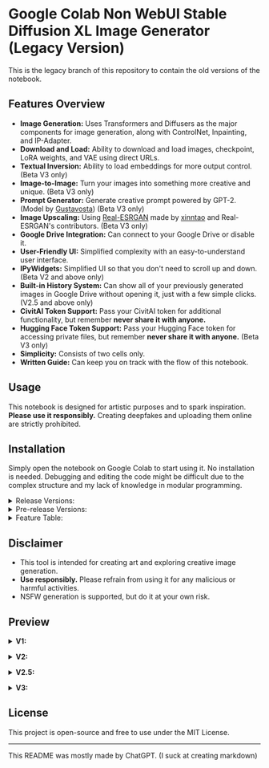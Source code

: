 # Google Colab Non WebUI Stable Diffusion XL Image Generator (Legacy Version)

This is the legacy branch of this repository to contain the old versions of the notebook.

## Features Overview
- **Image Generation:** Uses Transformers and Diffusers as the major components for image generation, along with ControlNet, Inpainting, and IP-Adapter.
- **Download and Load:** Ability to download and load images, checkpoint, LoRA weights, and VAE using direct URLs.
- **Textual Inversion:** Ability to load embeddings for more output control. (Beta V3 only)
- **Image-to-Image:** Turn your images into something more creative and unique. (Beta V3 only)
- **Prompt Generator:** Generate creative prompt powered by GPT-2. (Model by [Gustavosta](https://huggingface.co/Gustavosta)) (Beta V3 only)
- **Image Upscaling:** Using [Real-ESRGAN](https://github.com/xinntao/Real-ESRGAN) made by [xinntao](https://github.com/xinntao) and Real-ESRGAN's contributors. (Beta V3 only)
- **Google Drive Integration:** Can connect to your Google Drive or disable it.
- **User-Friendly UI:** Simplified complexity with an easy-to-understand user interface.
- **IPyWidgets:** Simplified UI so that you don't need to scroll up and down. (Beta V2 and above only)
- **Built-in History System:** Can show all of your previously generated images in Google Drive without opening it, just with a few simple clicks. (V2.5 and above only)
- **CivitAI Token Support:** Pass your CivitAI token for additional functionality, but remember **never share it with anyone.**
- **Hugging Face Token Support:** Pass your Hugging Face token for accessing private files, but remember **never share it with anyone.** (Beta V3 only)
- **Simplicity:** Consists of two cells only.
- **Written Guide:** Can keep you on track with the flow of this notebook. 

## Usage
This notebook is designed for artistic purposes and to spark inspiration. **Please use it responsibly.** Creating deepfakes and uploading them online are strictly prohibited.

## Installation
Simply open the notebook on Google Colab to start using it. No installation is needed. Debugging and editing the code might be difficult due to the complex structure and my lack of knowledge in modular programming.

<details> <summary> Release Versions: </summary>

- **V1:** [![Open In Colab](https://colab.research.google.com/assets/colab-badge.svg)](https://colab.research.google.com/drive/18cUHh7H1c4qUijSD50uQUNl0Fq8wq7nY)
- **V2:** [![Open In Colab](https://colab.research.google.com/assets/colab-badge.svg)](https://colab.research.google.com/drive/1CQeZADunh6tEZCBOleDkZY96osYkRk5I)
- **V2.5:** [![Open In Colab](https://colab.research.google.com/assets/colab-badge.svg)](https://colab.research.google.com/drive/13sfGKPhbCvNon0rpVvImUwVpZ3lkcuit)
- **V3 (current version):** [![Open In Colab](https://colab.research.google.com/assets/colab-badge.svg)](https://colab.research.google.com/github/ZicoDiegoRR/stable_diffusion_xl_colab_ui/blob/main/V3.ipynb)
</details>

<details> <summary> Pre-release Versions: </summary>

- **Alpha V1:** [![Open In Colab](https://colab.research.google.com/assets/colab-badge.svg)](https://colab.research.google.com/drive/14Cwd4DUEj9y1uWrSnFIaX4qItdPmTiVq)
- **Beta V2:** [![Open In Colab](https://colab.research.google.com/assets/colab-badge.svg)](https://colab.research.google.com/drive/1d5X_kSjUIEA4vSy8a-QTFbVLk8Y7AhJQ)
- **Beta V3:** [![Open In Colab](https://colab.research.google.com/assets/colab-badge.svg)](https://colab.research.google.com/drive/1wPT8aMUyJsOGMPdMgUH7AsZyC-KD9RTN)
</details>

<details> <summary>Feature Table:</summary>
  
| No. | Features                                                                              | V1 | V2 | V2.5 | V3 |
|-----|---------------------------------------------------------------------------------------|----|----|------|----|
| 1   | Base pipelines (ControlNet, VAE, Inpainting, Text2Img)                                | ✅  | ✅  | ✅    | ✅  |
| 2   | Base adapters (LoRA, IP-Adapter)                                                      | ✅  | ✅  | ✅    | ✅  |
| 3   | IPyWidgets                                                                            | ❌  | ✅  | ✅    | ✅  |
| 4   | Saving and loading parameters                                                         | ❌  | ✅  | ✅    | ✅  |
| 5   | Interactive UI                                                                        | ❌  | ✅  | ✅    | ✅  |
| 6   | Linking widgets                                                                       | ❌  | ❌  | ✅    | ✅  |
| 7   | History system                                                                        | ❌  | ❌  | ✅    | ✅  |
| 8   | Upload images directly                                                                | ❌  | ❌  | ✅    | ✅  |
| 9   | Image-to-image                                                                        | ❌  | ❌  | ❌    | ✅  |
| 10  | Textual inversion or embeddings                                                       | ❌  | ❌  | ❌    | ✅  |
| 11  | Send images from history to Image-to-image, ControlNet, Inpainting, and/or IP-Adapter | ❌  | ❌  | ❌    | ✅  |
| 12  | Reset button (defaulting the parameters)                                              | ❌  | ❌  | ❌    | ✅  |
| 13  | Compatibility with saved parameters from previous versions                            | ❌  | ❌  | ❌    | ✅  |
| 14  | Preset system (saving, loading, renaming, and deleting custom parameter presets)      | ❌  | ❌  | ❌    | ✅  |
| 15  | GPT-2 Prompt Generator                                                                | ❌  | ❌  | ❌    | ✅  |
| 16  | Hugging Face token integration                                                        | ❌  | ❌  | ❌    | ✅  |
| 17  | Real-ESRGAN Image Upscaling                                                           | ❌  | ❌  | ❌    | ✅  |
| 18  | Modular programming                                                                   | ❌  | ❌  | ❌    | ✅  |
| 19  | New parameter saving system & legacy conversion                                       | ❌  | ❌  | ❌    | ✅  |
| 20  | URL saving system for model       sources                                             | ❌  | ❌  | ❌    | ✅  |
| 21  | One-model-for-all-pipelines system                                                    | ❌  | ❌  | ❌    | ✅  |
| 22  | Preview button for ControlNet-converted image                                         | ❌  | ❌  | ❌    | ✅  |
| 23  | `components` integration for shared tensor memory                                     | ❌  | ❌  | ❌    | ✅  |
| 24  | `ControlNetUnion` memory-efficient implementation                                     | ❌  | ❌  | ❌    | ✅  |
| 25  | Corrupted-download deletion logic                                                     | ❌  | ❌  | ❌    | ✅  |
| 26  | Preview & remove buttons for IP-Adapter uploads                                       | ❌  | ❌  | ❌    | ✅  |
| 27  | `ipycanvas` drawing for inpainting masks (unstable)                                   | ❌  | ❌  | ❌    | ✅  |
| 28  | Pagination in history system                                                          | ❌  | ❌  | ❌    | ✅  |
| 29  | Multiple images per generation                                                        | ❌  | ❌  | ❌    | ✅  |
| 30  | Default model selections (12 models preloaded)                                        | ❌  | ❌  | ❌    | ✅  |
| 31  | Hires.Fix with Real-ESRGAN and LANCZOS upscaling                                      | ❌  | ❌  | ❌    | ✅  |
| 32  | Delete button for history system                                                      | ❌  | ❌  | ❌    | ✅  |
| 33  | Combobox widgets for VAE, checkpoint, LoRA, and embeddings from URLs                  | ❌  | ❌  | ❌    | ✅  |
</details>


## Disclaimer
- This tool is intended for creating art and exploring creative image generation.
- **Use responsibly.** Please refrain from using it for any malicious or harmful activities.
- NSFW generation is supported, but do it at your own risk.

## Preview

<details> <summary> <b>V1:</b> </summary> <br>
  
The resolution is too big. [Consider checking it manually.](docs/v1/v1.png) </details>

<details> <summary> <b>V2:</b> </summary> <br>
  
![general_settings_v2](docs/v2/general_settings.png)

![advanced_settings_v2](docs/v2/advanced_settings.png) </details>

<details> <summary> <b>V2.5:</b> </summary> <br>
  
![general_settings_v2.5](docs/v2.5/general_settings.png)

![advanced_settings_v2.5](docs/v2.5/advanced_settings.png)

![history_v2.5](docs/v2.5/history.png) </details>

<details> <summary> <b>V3:</b> </summary>

Check out the preview from the main branch [here](https://github.com/ZicoDiegoRR/stable-diffusion-xl-colab-ui/tree/main#preview).
</details>

## License
This project is open-source and free to use under the MIT License.

---

This README was mostly made by ChatGPT. (I suck at creating markdown)
